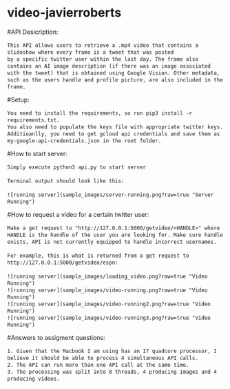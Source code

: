 # video-javierroberts

#API Desicription:

    This API allows users to retrieve a .mp4 video that contains a slideshow where every frame is a tweet that was posted
    by a specific twitter user within the last day. The frame also contains an AI image description (if there was an image associated with the tweet) that is obtained using Google Vision. Other metadata, such as the users handle and profile picture, are also included in the frame.

#Setup:

    You need to install the requirements, so run pip3 install -r requirements.txt.
    You also need to populate the keys file with appropriate twitter keys.
    Additioanlly, you need to get gcloud api credentials and save them as my-google-api-credentials.json in the root folder.

#How to start server:

    Simply execute python3 api.py to start server

    Terminal output should look like this:

    ![running server](sample_images/server-running.png?raw=true "Server Running")

#How to request a video for a certain twitter user:

    Make a get request to "http://127.0.0.1:5000/getvideo/<HANDLE>" where HANDLE is the handle of the user you are looking for. Make sure handle exists, API is not currently equipped to handle incorrect usernames.

    For example, this is what is returned from a get request to http://127.0.0.1:5000/getvideo/espn:

    ![running server](sample_images/loading_video.png?raw=true "Video Running")
    ![running server](sample_images/video-running.png?raw=true "Video Running")
    ![running server](sample_images/video-running2.png?raw=true "Video Running")
    ![running server](sample_images/video-running3.png?raw=true "Video Running")

#Answers to assigment questions:

    1. Given that the Macbook I am using has an I7 quadcore processor, I believe it should be able to process 4 simultaneous API calls.
    2. The API can run more than one API call at the same time.
    3. The processing was split into 8 threads, 4 producing images and 4 producing videos.
